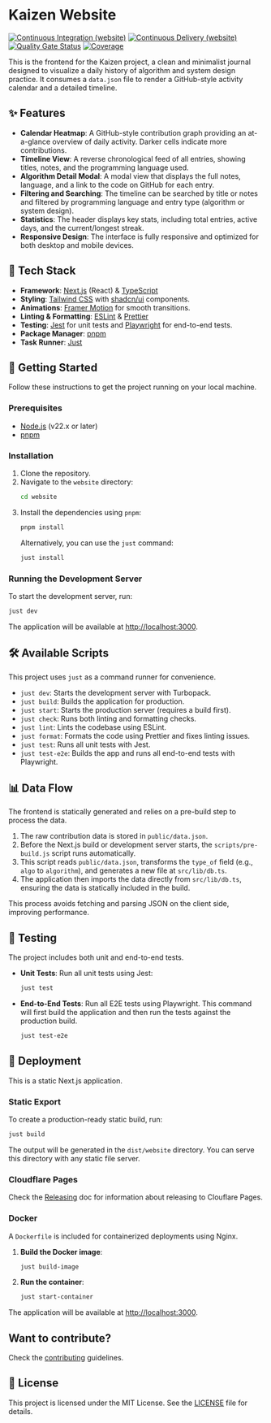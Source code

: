 # Kaizen Website
[![Continuous Integration (website)](https://github.com/josimar-silva/kaizen/actions/workflows/ci-website.yaml/badge.svg)](https://github.com/josimar-silva/kaizen/actions/workflows/ci-website.yaml)
[![Continuous Delivery (website)](https://github.com/josimar-silva/kaizen/actions/workflows/cd-website.yaml/badge.svg)](https://github.com/josimar-silva/kaizen/actions/workflows/cd-website.yaml)
[![Quality Gate Status](https://sonarcloud.io/api/project_badges/measure?project=josimar-silva_kaizen&metric=alert_status&token=1f8759fd6f5423af2e4ff724229f3a680daab6ba)](https://sonarcloud.io/summary/new_code?id=josimar-silva_kaizen)
[![Coverage](https://sonarcloud.io/api/project_badges/measure?project=josimar-silva_kaizen&metric=coverage&token=1f8759fd6f5423af2e4ff724229f3a680daab6ba)](https://sonarcloud.io/summary/new_code?id=josimar-silva_kaizen)

This is the frontend for the Kaizen project, a clean and minimalist journal designed to visualize a daily history of algorithm and system design practice. 
It consumes a `data.json` file to render a GitHub-style activity calendar and a detailed timeline.

## ✨ Features

- **Calendar Heatmap**: A GitHub-style contribution graph providing an at-a-glance overview of daily activity. Darker cells indicate more contributions.
- **Timeline View**: A reverse chronological feed of all entries, showing titles, notes, and the programming language used.
- **Algorithm Detail Modal**: A modal view that displays the full notes, language, and a link to the code on GitHub for each entry.
- **Filtering and Searching**: The timeline can be searched by title or notes and filtered by programming language and entry type (algorithm or system design).
- **Statistics**: The header displays key stats, including total entries, active days, and the current/longest streak.
- **Responsive Design**: The interface is fully responsive and optimized for both desktop and mobile devices.

## 🚀 Tech Stack

- **Framework**: [Next.js](https://nextjs.org/) (React) & [TypeScript](https://www.typescriptlang.org/)
- **Styling**: [Tailwind CSS](https://tailwindcss.com/) with [shadcn/ui](https://ui.shadcn.com/) components.
- **Animations**: [Framer Motion](https://www.framer.com/motion/) for smooth transitions.
- **Linting & Formatting**: [ESLint](https://eslint.org/) & [Prettier](https://prettier.io/)
- **Testing**: [Jest](https://jestjs.io/) for unit tests and [Playwright](https://playwright.dev/) for end-to-end tests.
- **Package Manager**: [pnpm](https://pnpm.io/)
- **Task Runner**: [Just](https://just.systems/)

## 🏁 Getting Started

Follow these instructions to get the project running on your local machine.

### Prerequisites

- [Node.js](https://nodejs.org/) (v22.x or later)
- [pnpm](https://pnpm.io/installation)

### Installation

1.  Clone the repository.
2.  Navigate to the `website` directory:
    ```bash
    cd website
    ```
3.  Install the dependencies using `pnpm`:
    ```bash
    pnpm install
    ```
    Alternatively, you can use the `just` command:
    ```bash
    just install
    ```

### Running the Development Server

To start the development server, run:

```bash
just dev
```

The application will be available at [http://localhost:3000](http://localhost:3000).

## 🛠️ Available Scripts

This project uses `just` as a command runner for convenience.

- `just dev`: Starts the development server with Turbopack.
- `just build`: Builds the application for production.
- `just start`: Starts the production server (requires a build first).
- `just check`: Runs both linting and formatting checks.
- `just lint`: Lints the codebase using ESLint.
- `just format`: Formats the code using Prettier and fixes linting issues.
- `just test`: Runs all unit tests with Jest.
- `just test-e2e`: Builds the app and runs all end-to-end tests with Playwright.

## 📊 Data Flow

The frontend is statically generated and relies on a pre-build step to process the data.

1.  The raw contribution data is stored in `public/data.json`.
2.  Before the Next.js build or development server starts, the `scripts/pre-build.js` script runs automatically.
3.  This script reads `public/data.json`, transforms the `type_of` field (e.g., `algo` to `algorithm`), and generates a new file at `src/lib/db.ts`.
4.  The application then imports the data directly from `src/lib/db.ts`, ensuring the data is statically included in the build.

This process avoids fetching and parsing JSON on the client side, improving performance.

## 🧪 Testing

The project includes both unit and end-to-end tests.

- **Unit Tests**: Run all unit tests using Jest:
  ```bash
  just test
  ```
- **End-to-End Tests**: Run all E2E tests using Playwright. This command will first build the application and then run the tests against the production build.
  ```bash
  just test-e2e
  ```

## 🚢 Deployment

This is a static Next.js application.

### Static Export

To create a production-ready static build, run:

```bash
just build
```

The output will be generated in the `dist/website` directory. You can serve this directory with any static file server.

### Cloudflare Pages

Check the [Releasing](./RELEASING.md) doc for information about releasing to Clouflare Pages.

### Docker

A `Dockerfile` is included for containerized deployments using Nginx.

1.  **Build the Docker image**:
    ```bash
    just build-image
    ```
2.  **Run the container**:
    ```bash
    just start-container
    ```
The application will be available at [http://localhost:3000](http://localhost:3000).

## Want to contribute?

Check the [contributing](CONTRIBUTING.md) guidelines.

## 📄 License

This project is licensed under the MIT License. See the [LICENSE](../LICENSE) file for details.
